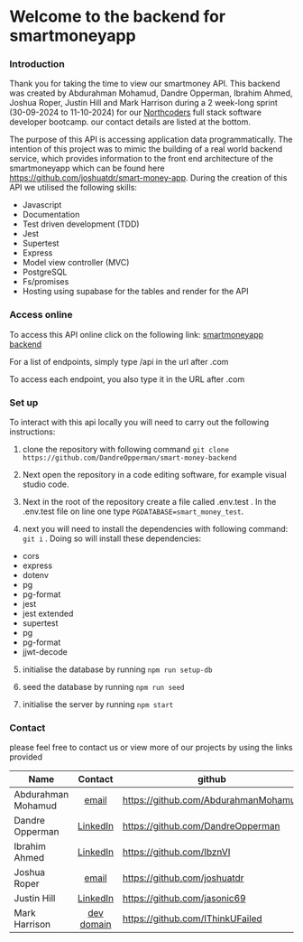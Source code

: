 # Welcome to the backend for smartmoneyapp

### Introduction

Thank you for taking the time to view our smartmoney API. This backend was created by Abdurahman Mohamud, Dandre Opperman, Ibrahim Ahmed, Joshua Roper, Justin Hill and Mark Harrison during a 2 week-long sprint (30-09-2024 to 11-10-2024) for our [Northcoders](https://northcoders.com) full stack software developer bootcamp.
our contact details are listed at the bottom.

The purpose of this API is accessing application data programmatically. The intention of this project was to mimic the building of a real world backend service, which provides information to the front end architecture of the smartmoneyapp which can be found here https://github.com/joshuatdr/smart-money-app. During the creation of this API we utilised the following skills:

- Javascript
- Documentation
- Test driven development (TDD)
- Jest
- Supertest
- Express
- Model view controller (MVC)
- PostgreSQL
- Fs/promises
- Hosting using supabase for the tables and render for the API

### Access online

To access this API online click on the following link: [smartmoneyapp backend](https://smart-money-backend.onrender.com)

For a list of endpoints, simply type /api in the url after .com

To access each endpoint, you also type it in the URL after .com

### Set up

To interact with this api locally you will need to carry out the following instructions:

1. clone the repository with following command `git clone https://github.com/DandreOpperman/smart-money-backend`

2. Next open the repository in a code editing software, for example visual studio code.

3. Next in the root of the repository create a file called .env.test . In the .env.test file on line one type `PGDATABASE=smart_money_test`.

4. next you will need to install the dependencies with following command: `git i` . Doing so will install these dependencies:

- cors
- express
- dotenv
- pg
- pg-format
- jest
- jest extended
- supertest
- pg
- pg-format
- jjwt-decode

5. initialise the database by running `npm run setup-db`

6. seed the database by running `npm run seed`

7. initialise the server by running `npm start`

### Contact

please feel free to contact us or view more of our projects by using the links provided

| Name               |                         Contact                          | github                               |
| ------------------ | :------------------------------------------------------: | ------------------------------------ |
| Abdurahman Mohamud |              [email](Abdi_mo4@outlook.com)               | https://github.com/AbdurahmanMohamud |
| Dandre Opperman    | [LinkedIn](https://www.linkedin.com/in/dandre-opperman/) | https://github.com/DandreOpperman    |
| Ibrahim Ahmed      | [LinkedIn](https://www.linkedin.com/in/ibrahim-ahmed8/)  | https://github.com/IbznVI            |
| Joshua Roper       |            [email](joshuaroper513@gmail.com)             | https://github.com/joshuatdr         |
| Justin Hill        | [LinkedIn](https://www.linkedin.com/in/justinhill1976/)  | https://github.com/jasonic69         |
| Mark Harrison      |               [dev domain](me@ufailed.dev)               | https://github.com/IThinkUFailed     |
